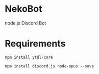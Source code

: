 # NekoBot
node.js Discord Bot

# Requirements
`
npm install ytdl-core
`

`
npm install discord.js node-opus --save
`
